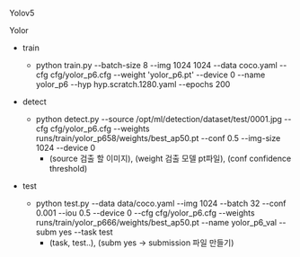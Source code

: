 Yolov5




Yolor 
 - train 
   - python train.py --batch-size 8 --img 1024 1024 --data coco.yaml --cfg cfg/yolor_p6.cfg --weight 'yolor_p6.pt' --device 0 --name yolor_p6 --hyp hyp.scratch.1280.yaml --epochs 200
   
 - detect
   - python detect.py --source /opt/ml/detection/dataset/test/0001.jpg --cfg cfg/yolor_p6.cfg --weights runs/train/yolor_p658/weights/best_ap50.pt --conf 0.5 --img-size 1024 --device 0
     - (source 검출 할 이미지), (weight 검출 모델 pt파일), (conf confidence threshold)
           
 - test
   - python test.py --data data/coco.yaml --img 1024 --batch 32 --conf 0.001 --iou 0.5 --device 0 --cfg cfg/yolor_p6.cfg --weights runs/train/yolor_p666/weights/best_ap50.pt --name yolor_p6_val --subm yes --task test
     - (task, test..), (subm yes -> submission 파일 만들기)
   
